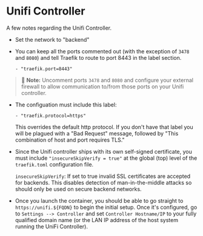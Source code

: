 # Unifi Controller

A few notes regarding the Unifi Controller.

- Set the network to "backend"

- You can keep all the ports commented out (with the exception of `3478` and `8080`) and tell Traefik to route to port 8443 in the label section.

    `- "traefik.port=8443"`
    
> :notebook: **Note:** Uncomment ports `3478` and `8080` and configure your external firewall to allow communication to/from those ports on your Unifi controller.

- The configuation must include this label:

    `- "traefik.protocol=https"` 
    
    This overrides the default http protocol. If you don't have that label you will be plagued with a "Bad Request" message, followed by "This combination of host and port requires TLS."

- Since the Unifi controller ships with its own self-signed certificate, you must include `"insecureSkipVerify = true"` at the global (top) level of the `traefik.toml` configuration file.

    `insecureSkipVerify`: If set to true invalid SSL certificates are accepted for backends. This disables detection of man-in-the-middle attacks so should only be used on secure backend networks.

- Once you launch the container, you should be able to go straight to `https://unifi.${FQDN}` to begin the initial setup. Once it's configured, go to `Settings --> Controller` and set `Controller Hostname/IP` to your fully qualified domain name (or the LAN IP address of the host system running the UniFi Controller).
